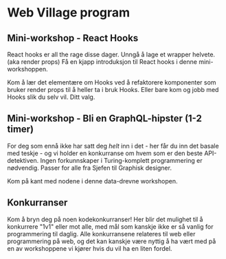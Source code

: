 # Web Village program

## Mini-workshop - React Hooks
React hooks er all the rage disse dager. Unngå å lage et wrapper helvete. (aka render props) Få en kjapp introduksjon til React hooks i denne mini-workshoppen.

Kom å lær det elementære om Hooks ved å refaktorere komponenter som bruker render props til å heller ta i bruk Hooks. Eller bare kom og jobb med Hooks slik du selv vil. Ditt valg.

## Mini-workshop - Bli en GraphQL-hipster (1-2 timer)
For deg som ennå ikke har satt deg _helt_ inn i det - her får du inn det basale med teskje - og vi holder en konkurranse om hvem som er den beste API-detektiven. Ingen forkunnskaper i Turing-komplett programmering er nødvendig. Passer for alle fra Sjefen til Graphisk designer.

Kom på kant med nodene i denne data-drevne workshopen.

## Konkurranser
Kom å bryn deg på noen kodekonkurranser! Her blir det mulighet til å konkurrere "1v1" eller mot alle, med mål som kanskje ikke er så vanlig for programmering til daglig. Alle konkurransene relateres til web eller programmering på web, og det kan kanskje være nyttig å ha vært med på en av workshoppene vi kjører hvis du vil ha en liten fordel.